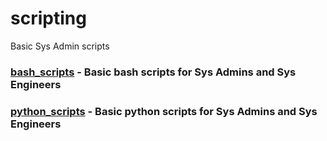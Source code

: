 # scripting
Basic Sys Admin scripts

### [bash_scripts](bash_scripts) - Basic bash scripts for Sys Admins and Sys Engineers

### [python_scripts](pytho_scripts) - Basic python scripts for Sys Admins and Sys Engineers